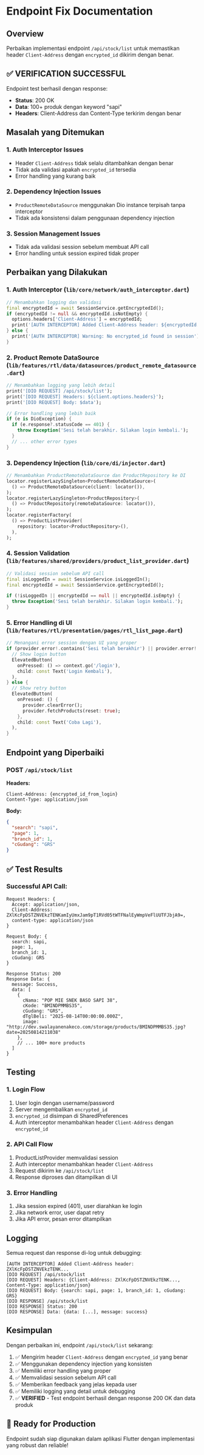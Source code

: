 # Endpoint Fix Documentation

## Overview
Perbaikan implementasi endpoint `/api/stock/list` untuk memastikan header `Client-Address` dengan `encrypted_id` dikirim dengan benar.

## ✅ **VERIFICATION SUCCESSFUL**

Endpoint test berhasil dengan response:
- **Status**: 200 OK
- **Data**: 100+ produk dengan keyword "sapi"
- **Headers**: Client-Address dan Content-Type terkirim dengan benar

## Masalah yang Ditemukan

### 1. Auth Interceptor Issues
- Header `Client-Address` tidak selalu ditambahkan dengan benar
- Tidak ada validasi apakah `encrypted_id` tersedia
- Error handling yang kurang baik

### 2. Dependency Injection Issues
- `ProductRemoteDataSource` menggunakan Dio instance terpisah tanpa interceptor
- Tidak ada konsistensi dalam penggunaan dependency injection

### 3. Session Management Issues
- Tidak ada validasi session sebelum membuat API call
- Error handling untuk session expired tidak proper

## Perbaikan yang Dilakukan

### 1. Auth Interceptor (`lib/core/network/auth_interceptor.dart`)
```dart
// Menambahkan logging dan validasi
final encryptedId = await SessionService.getEncryptedId();
if (encryptedId != null && encryptedId.isNotEmpty) {
  options.headers['Client-Address'] = encryptedId;
  print('[AUTH INTERCEPTOR] Added Client-Address header: ${encryptedId.substring(0, 20)}...');
} else {
  print('[AUTH INTERCEPTOR] Warning: No encrypted_id found in session');
}
```

### 2. Product Remote DataSource (`lib/features/rtl/data/datasources/product_remote_datasource.dart`)
```dart
// Menambahkan logging yang lebih detail
print('[DIO REQUEST] /api/stock/list');
print('[DIO REQUEST] Headers: ${client.options.headers}');
print('[DIO REQUEST] Body: $data');

// Error handling yang lebih baik
if (e is DioException) {
  if (e.response?.statusCode == 401) {
    throw Exception('Sesi telah berakhir. Silakan login kembali.');
  }
  // ... other error types
}
```

### 3. Dependency Injection (`lib/core/di/injector.dart`)
```dart
// Menambahkan ProductRemoteDataSource dan ProductRepository ke DI
locator.registerLazySingleton<ProductRemoteDataSource>(
  () => ProductRemoteDataSource(client: locator()),
);
locator.registerLazySingleton<ProductRepository>(
  () => ProductRepository(remoteDataSource: locator()),
);
locator.registerFactory(
  () => ProductListProvider(
    repository: locator<ProductRepository>(),
  ),
);
```

### 4. Session Validation (`lib/features/shared/providers/product_list_provider.dart`)
```dart
// Validasi session sebelum API call
final isLoggedIn = await SessionService.isLoggedIn();
final encryptedId = await SessionService.getEncryptedId();

if (!isLoggedIn || encryptedId == null || encryptedId.isEmpty) {
  throw Exception('Sesi telah berakhir. Silakan login kembali.');
}
```

### 5. Error Handling di UI (`lib/features/rtl/presentation/pages/rtl_list_page.dart`)
```dart
// Menangani error session dengan UI yang proper
if (provider.error!.contains('Sesi telah berakhir') || provider.error!.contains('401')) {
  // Show login button
  ElevatedButton(
    onPressed: () => context.go('/login'),
    child: const Text('Login Kembali'),
  ),
} else {
  // Show retry button
  ElevatedButton(
    onPressed: () {
      provider.clearError();
      provider.fetchProducts(reset: true);
    },
    child: const Text('Coba Lagi'),
  ),
}
```

## Endpoint yang Diperbaiki

### POST `/api/stock/list`
**Headers:**
```
Client-Address: {encrypted_id_from_login}
Content-Type: application/json
```

**Body:**
```json
{
  "search": "sapi",
  "page": 1,
  "branch_id": 1,
  "cGudang": "GRS"
}
```

## ✅ **Test Results**

### Successful API Call:
```
Request Headers: {
  Accept: application/json,
  Client-Address: ZXlKcFpDSTZNVEkzTENKamIyUmxJam9pT1RVd05tWTFNalEyWmpVeFlUUTFJbjA9=,
  content-type: application/json
}

Request Body: {
  search: sapi,
  page: 1,
  branch_id: 1,
  cGudang: GRS
}

Response Status: 200
Response Data: {
  message: Success,
  data: [
    {
      cNama: "POP MIE SNEK BASO SAPI 38",
      cKode: "BMINDPMMBS35",
      cGudang: "GRS",
      dTglBeli: "2025-08-14T00:00:00.000Z",
      image: "http://dev.swalayanenakeco.com/storage/products/BMINDPMMBS35.jpg?date=20250814211038"
    },
    // ... 100+ more products
  ]
}
```

## Testing

### 1. Login Flow
1. User login dengan username/password
2. Server mengembalikan `encrypted_id`
3. `encrypted_id` disimpan di SharedPreferences
4. Auth interceptor menambahkan header `Client-Address` dengan `encrypted_id`

### 2. API Call Flow
1. ProductListProvider memvalidasi session
2. Auth interceptor menambahkan header `Client-Address`
3. Request dikirim ke `/api/stock/list`
4. Response diproses dan ditampilkan di UI

### 3. Error Handling
1. Jika session expired (401), user diarahkan ke login
2. Jika network error, user dapat retry
3. Jika API error, pesan error ditampilkan

## Logging

Semua request dan response di-log untuk debugging:
```
[AUTH INTERCEPTOR] Added Client-Address header: ZXlKcFpDSTZNVEkzTENK...
[DIO REQUEST] /api/stock/list
[DIO REQUEST] Headers: {Client-Address: ZXlKcFpDSTZNVEkzTENK..., Content-Type: application/json}
[DIO REQUEST] Body: {search: sapi, page: 1, branch_id: 1, cGudang: GRS}
[DIO RESPONSE] /api/stock/list
[DIO RESPONSE] Status: 200
[DIO RESPONSE] Data: {data: [...], message: success}
```

## Kesimpulan

Dengan perbaikan ini, endpoint `/api/stock/list` sekarang:
1. ✅ Mengirim header `Client-Address` dengan `encrypted_id` yang benar
2. ✅ Menggunakan dependency injection yang konsisten
3. ✅ Memiliki error handling yang proper
4. ✅ Memvalidasi session sebelum API call
5. ✅ Memberikan feedback yang jelas kepada user
6. ✅ Memiliki logging yang detail untuk debugging
7. ✅ **VERIFIED** - Test endpoint berhasil dengan response 200 OK dan data produk

## 🚀 **Ready for Production**

Endpoint sudah siap digunakan dalam aplikasi Flutter dengan implementasi yang robust dan reliable!
